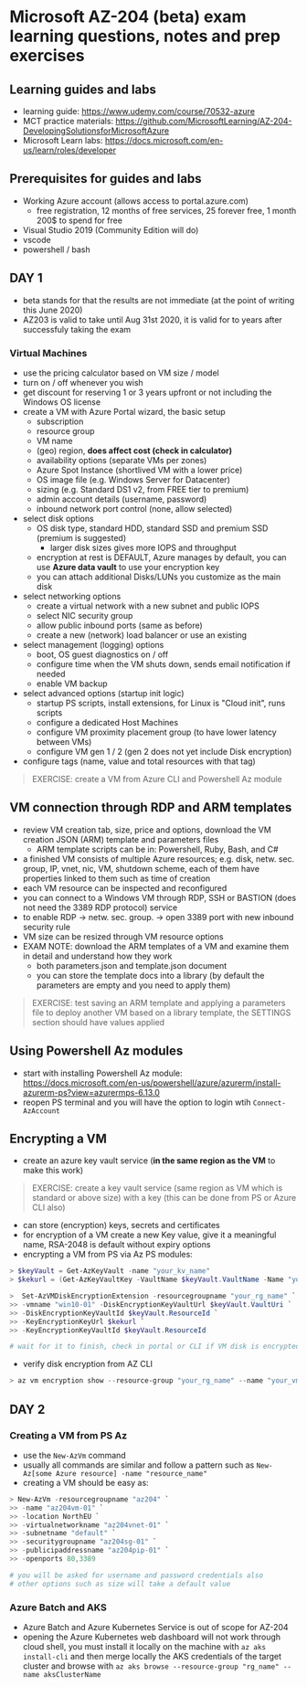 # Microsoft AZ-204 (beta) exam learning questions, notes and prep exercises

## Learning guides and labs

- learning guide: <https://www.udemy.com/course/70532-azure>
- MCT practice materials: <https://github.com/MicrosoftLearning/AZ-204-DevelopingSolutionsforMicrosoftAzure>
- Microsoft Learn labs: <https://docs.microsoft.com/en-us/learn/roles/developer>

## Prerequisites for guides and labs

- Working Azure account (allows access to portal.azure.com)
    - free registration, 12 months of free services, 25 forever free, 1 month 200$ to spend for free
- Visual Studio 2019 (Community Edition will do)
- vscode
- powershell / bash

## DAY 1

- beta stands for that the results are not immediate (at the point of writing this June 2020)
- AZ203 is valid to take until Aug 31st 2020, it is valid for to years after successfuly taking the exam

### Virtual Machines

- use the pricing calculator based on VM size / model
- turn on / off whenever you wish
- get discount for reserving 1 or 3 years upfront or not including the Windows OS license
- create a VM with Azure Portal wizard, the basic setup
    - subscription
    - resource group
    - VM name
    - (geo) region, **does affect cost (check in calculator)**
    - availability options (separate VMs per zones)
    - Azure Spot Instance (shortlived VM with a lower price)
    - OS image file (e.g. Windows Server for Datacenter)
    - sizing (e.g. Standard DS1 v2, from FREE tier to premium)
    - admin account details (username, password)
    - inbound network port control (none, allow selected)
- select disk options
    - OS disk type, standard HDD, standard SSD and premium SSD (premium is suggested)
        - larger disk sizes gives more IOPS and throughput
    - encryption at rest is DEFAULT, Azure manages by default, you can use __Azure data vault__ to use your encryption key
    - you can attach additional Disks/LUNs you customize as the main disk
- select networking options
    - create a virtual network with a new subnet and public IOPS
    - select NIC security group
    - allow public inbound ports (same as before)
    - create a new (network) load balancer or use an existing
- select management (logging) options
    - boot, OS guest diagnostics on / off
    - configure time when the VM shuts down, sends email notification if needed
    - enable VM backup
- select advanced options (startup init logic)
    - startup PS scripts, install extensions, for Linux is "Cloud init", runs scripts
    - configure a dedicated Host Machines
    - configure VM proximity placement group (to have lower latency between VMs)
    - configure VM gen 1 / 2 (gen 2 does not yet include Disk encryption)
- configure tags (name, value and total resources with that tag)

> EXERCISE: create a VM from Azure CLI and Powershell Az module

## VM connection through RDP and ARM templates

- review VM creation tab, size, price and options, download the VM creation JSON (ARM) template and parameters files
    - ARM template scripts can be in: Powershell, Ruby, Bash, and C#
- a finished VM consists of multiple Azure resources; e.g. disk, netw. sec. group, IP, vnet, nic, VM, shutdown scheme, each of them have properties linked to them such as time of creation
- each VM resource can be inspected and reconfigured
- you can connect to a Windows VM through RDP, SSH or BASTION (does not need the 3389 RDP protocol) service
- to enable RDP -> netw. sec. group. -> open 3389 port with new inbound security rule
- VM size can be resized through VM resource options
- EXAM NOTE: download the ARM templates of a VM and examine them in detail and understand how they work
    - both parameters.json and template.json document
    - you can store the template docs into a library (by default the parameters are empty and you need to apply them)

> EXERCISE: test saving an ARM template and applying a parameters file to deploy another VM based on a library template, the SETTINGS section should have values applied

## Using Powershell Az modules

- start with installing Powershell Az module: <https://docs.microsoft.com/en-us/powershell/azure/azurerm/install-azurerm-ps?view=azurermps-6.13.0>
- reopen PS terminal and you will have the option to login wtih `Connect-AzAccount`

## Encrypting a VM

- create an azure key vault service (**in the same region as the VM** to make this work)

> EXERCISE: create a key vault service (same region as VM which is standard or above size) with a key (this can be done from PS or Azure CLI also)

- can store (encryption) keys, secrets and certificates
- for encryption of a VM create a new Key value, give it a meaningful name, RSA-2048 is default without expiry options
- encrypting a VM from PS via Az PS modules:

```powershell
> $keyVault = Get-AzKeyVault -name "your_kv_name"
> $kekurl = (Get-AzKeyVaultKey -VaultName $keyVault.VaultName -Name "your_key_name").Key.kid

>  Set-AzVMDiskEncryptionExtension -resourcegroupname "your_rg_name" `
>> -vmname "win10-01" -DiskEncryptionKeyVaultUrl $keyVault.VaultUri `
>> -DiskEncryptionKeyVaultId $keyVault.ResourceId `
>> -KeyEncryptionKeyUrl $kekurl `
>> -KeyEncryptionKeyVaultId $keyVault.ResourceId

# wait for it to finish, check in portal or CLI if VM disk is encrypted
```

- verify disk encryption from AZ CLI

```powershell
> az vm encryption show --resource-group "your_rg_name" --name "your_vm_name"
```

## DAY 2

### Creating a VM from PS Az

- use the `New-AzVm` command
- usually all commands are similar and follow a pattern such as `New-Az[some Azure resource] -name "resource_name"`
- creating a VM should be easy as:

```powershell
> New-AzVm -resourcegroupname "az204" `
>> -name "az204vm-01" `
>> -location NorthEU `
>> -virtualnetworkname "az204vnet-01" `
>> -subnetname "default" `
>> -securitygroupname "az204sg-01" `
>> -publicipaddressname "az204pip-01" `
>> -openports 80,3389

# you will be asked for username and password credentials also
# other options such as size will take a default value
```

### Azure Batch and AKS

- Azure Batch and Azure Kubernetes Service is out of scope for AZ-204
- opening the Azure Kubernetes web dashboard will not work through cloud shell, you must install it locally on the machine with `az aks install-cli` and then merge locally the AKS credentials of the target cluster and browse with `az aks browse --resource-group "rg_name" --name aksClusterName`
